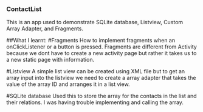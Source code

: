 ### ContactList

This is an app used to demonstrate SQLite database, Listview, Custom Array Adapter, and Fragments.

##What I learnt:
#Fragments
How to implement fragments when an onClickListener or a button is pressed. 
Fragments are different from Activity because we dont have to create a new activity page but rather it takes us to a new static page
with information.

#Listview
A simple list view can be created using XML file but to get an array input into the listview we need to create a array adapter that
takes the value of the array ID and arranges it in a list view. 

#SQLite database
Used this to store the array for the contacts in the list and their relations. I was having trouble implementing and calling the array.
